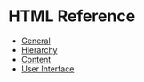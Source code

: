# HTML Reference



* [General](/uxp/reference-html/General/)
* [Hierarchy](/uxp/reference-html/Hierarchy/)
* [Content](/uxp/reference-html/Content/)
* [User Interface](/uxp/reference-html/User%20Interface/button/)
